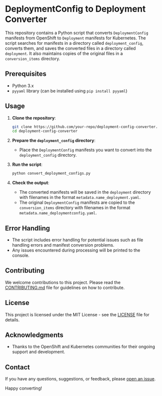 # DeploymentConfig to Deployment Converter

This repository contains a Python script that converts `DeploymentConfig` manifests from OpenShift to `Deployment` manifests for Kubernetes. The script searches for manifests in a directory called `deployment_config`, converts them, and saves the converted files in a directory called `deployment`. It also maintains copies of the original files in a `conversion_items` directory.

## Prerequisites

- Python 3.x
- `pyyaml` library (can be installed using `pip install pyyaml`)

## Usage

1. **Clone the repository**:
    ```bash
    git clone https://github.com/your-repo/deployment-config-converter.git
    cd deployment-config-converter
    ```

2. **Prepare the `deployment_config` directory**:
    - Place the `DeploymentConfig` manifests you want to convert into the `deployment_config` directory.

3. **Run the script**:
    ```bash
    python convert_deployment_configs.py
    ```

4. **Check the output**:
    - The converted manifests will be saved in the `deployment` directory with filenames in the format `metadata.name_deployment.yaml`.
    - The original `DeploymentConfig` manifests are copied to the `conversion_items` directory with filenames in the format `metadata.name_deploymentconfig.yaml`.

## Error Handling

- The script includes error handling for potential issues such as file handling errors and manifest conversion problems.
- Any issues encountered during processing will be printed to the console.

## Contributing

We welcome contributions to this project. Please read the [CONTRIBUTING.md](CONTRIBUTING.md) file for guidelines on how to contribute.

## License

This project is licensed under the MIT License - see the [LICENSE](LICENSE) file for details.

## Acknowledgments

- Thanks to the OpenShift and Kubernetes communities for their ongoing support and development.

## Contact

If you have any questions, suggestions, or feedback, please [open an issue](https://github.com/rh-fran6/dc2deployment/issues).

Happy converting!
